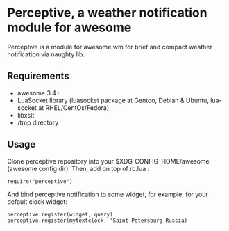 Perceptive, a weather notification module for awesome
================================

Perceptive is a module for awesome wm for brief and compact
weather notification via naughty lib.

Requirements
------------
- awesome 3.4+
- LuaSocket library (luasocket package at Gentoo, Debian & Ubuntu, lua-socket at RHEL/CentOs/Fedora)
- libxslt
- /tmp directory

Usage
-----
Clone perceptive repository into your $XDG_CONFIG_HOME/awesome (awesome config dir).
Then, add on top of rc.lua :

    require("perceptive")

And bind perceptive notification to some widget, for example, for your default clock widget:

    perceptive.register(widget, query)
    perceptive.register(mytextclock, 'Saint Petersburg Russia)

